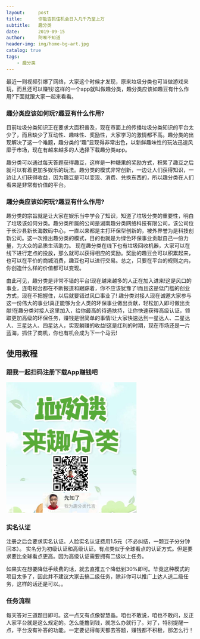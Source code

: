 ```yaml
---
layout:     post
title:      你能否抓住机会日入几千乃至上万
subtitle:   趣分类
date:       2019-09-15
author:     阿唯不知道
header-img: img/home-bg-art.jpg
catalog: true
tags:
    - 趣分类
---
```


最近一则视频引爆了网络，大家这个时候才发现，原来垃圾分类也可当做游戏来玩，而且还可以赚钱!这样的一个app就叫做趣分类，趣分类应该如趣豆有什么作用?下面就跟大家一起来看看。

### 趣分类应该如何玩?趣豆有什么作用?

目前垃圾分类知识正在要求大面积普及，现在市面上的传播垃圾分类知识的平台太少了，而且缺少了互动性、趣味性、奖励性，大家学习的激情都不高。趣分类的出现解决了这一个难题，趣分类的“趣”显现得非常出色，以新鲜趣味性的玩法迅速风靡于市场，现在有越来越多的人选择下载趣分类app。

趣分类可以通过每天答题获得趣豆，这样是一种糖果的奖励方式，积累了趣豆之后就可以有着更加多娱乐的玩法。趣分类的模式非常创新，一边让人们获得知识，一边让人们获得收益，因为趣豆是可以变现、消费、兑换东西的，所以趣分类在人们看来是非常有价值的平台。

### 趣分类应该如何玩?趣豆有什么作用?
趣分类的宗旨就是让大家在娱乐当中学会了知识，知道了垃圾分类的重要性，明白了垃圾该如何分类。趣分类所属的公司是湖南趣分类网络科技有限公司，该公司位于长沙县新长海数码中心，一直以来都是主打环保型创新的，被外界誉为是科技创新公司。这一次推出趣分类的模式，目的也就是为绿色环保事业贡献自己一份力量，为大众的品质生活助力。
现在趣分类在线下也有垃圾回收机器，大家可以在线下进行定点的投放，那么就可以获得相应的奖励。奖励的趣豆会可以积累起来，也可以在平价的商城消费，趣豆也可以进行交易。总之，只要在平台的规则之内，你创造什么样的价值都可以变现。

由此可见，趣分类是非常不错的平台!现在越来越多的人正在加入进来!这是风口的事业，连电视台都在不断报道和跟踪着，你不应该犹豫了!而且这是低门槛的创业方式，现在不把握住，以后就要错过风口事业了!
趣分类对接人现在诚邀大家参与这一份伟大的事业!真正能够为全人类的环保事业做出贡献，轻松加入即可做出贡献!在趣分类对接人这里加入，给你最高的待遇扶持，让你快速获得高级认证，领取更加高级的环保任务，赚钱是很简单的事情!让大家快速达到一星达人、二星达人、三星达人、四星达人，实现躺赚的收益!这是红利的时期，现在市场还是一片蓝海，抓住了商机，你也有机会成为下一个马云!

## 使用教程

### 跟我一起扫码注册下载App赚钱吧

<img style="width:350px;cursor: pointer;"  src="https://github.com/90candy/90candy.github.io/blob/master/img/share-qufenlei.jpg?raw=true" alt="扫码注册">

### 实名认证

注册之后会要求实名认证。人脸实名认证费用1.5元（不必纠结，一颗豆子分分钟回本）。
实名分为初级认证和高级认证。有点类似于全球看点的认证方式。但是要求要比全球看点更高。因为高级认证需要拥有二级以上任务。

如果实在想要降低手续费的话，就去直推五个降低到30%即可。毕竟这种模式的项目太多了，因此并不建议大家去搞二级任务，除非你可以推广上达人送二级任务，这样的话还是可以。。

### 任务流程

每天答对三道题目即可。这一点又有点像智慧晶。咱也不敢说，咱也不敢问，反正人家平台就是这么规定的。怎么能撸到钱，就怎么办就行了。对了，特别提醒一点，平台没有补答的功能。一定要记得每天都去答题，赚钱都不积极，那怎么行！
